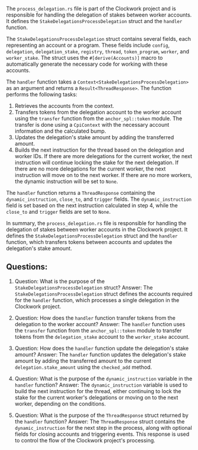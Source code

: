 The `process_delegation.rs` file is part of the Clockwork project and is responsible for handling the delegation of stakes between worker accounts. It defines the `StakeDelegationsProcessDelegation` struct and the `handler` function.

The `StakeDelegationsProcessDelegation` struct contains several fields, each representing an account or a program. These fields include `config`, `delegation`, `delegation_stake`, `registry`, `thread`, `token_program`, `worker`, and `worker_stake`. The struct uses the `#[derive(Accounts)]` macro to automatically generate the necessary code for working with these accounts.

The `handler` function takes a `Context<StakeDelegationsProcessDelegation>` as an argument and returns a `Result<ThreadResponse>`. The function performs the following tasks:

1. Retrieves the accounts from the context.
2. Transfers tokens from the delegation account to the worker account using the `transfer` function from the `anchor_spl::token` module. The transfer is done using a `CpiContext` with the necessary account information and the calculated bump.
3. Updates the delegation's stake amount by adding the transferred amount.
4. Builds the next instruction for the thread based on the delegation and worker IDs. If there are more delegations for the current worker, the next instruction will continue locking the stake for the next delegation. If there are no more delegations for the current worker, the next instruction will move on to the next worker. If there are no more workers, the dynamic instruction will be set to `None`.

The `handler` function returns a `ThreadResponse` containing the `dynamic_instruction`, `close_to`, and `trigger` fields. The `dynamic_instruction` field is set based on the next instruction calculated in step 4, while the `close_to` and `trigger` fields are set to `None`.

In summary, the `process_delegation.rs` file is responsible for handling the delegation of stakes between worker accounts in the Clockwork project. It defines the `StakeDelegationsProcessDelegation` struct and the `handler` function, which transfers tokens between accounts and updates the delegation's stake amount.
## Questions: 
 1. Question: What is the purpose of the `StakeDelegationsProcessDelegation` struct?
   Answer: The `StakeDelegationsProcessDelegation` struct defines the accounts required for the `handler` function, which processes a single delegation in the Clockwork project.

2. Question: How does the `handler` function transfer tokens from the delegation to the worker account?
   Answer: The `handler` function uses the `transfer` function from the `anchor_spl::token` module to transfer tokens from the `delegation_stake` account to the `worker_stake` account.

3. Question: How does the `handler` function update the delegation's stake amount?
   Answer: The `handler` function updates the delegation's stake amount by adding the transferred amount to the current `delegation.stake_amount` using the `checked_add` method.

4. Question: What is the purpose of the `dynamic_instruction` variable in the `handler` function?
   Answer: The `dynamic_instruction` variable is used to build the next instruction for the thread, either continuing to lock the stake for the current worker's delegations or moving on to the next worker, depending on the conditions.

5. Question: What is the purpose of the `ThreadResponse` struct returned by the `handler` function?
   Answer: The `ThreadResponse` struct contains the `dynamic_instruction` for the next step in the process, along with optional fields for closing accounts and triggering events. This response is used to control the flow of the Clockwork project's processing.
    